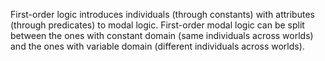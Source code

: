 ---
---

First-order logic introduces individuals (through constants) with attributes (through predicates) to modal logic. First-order modal logic can be split between the ones with constant domain (same individuals across worlds) and the ones with variable domain (different individuals across worlds).